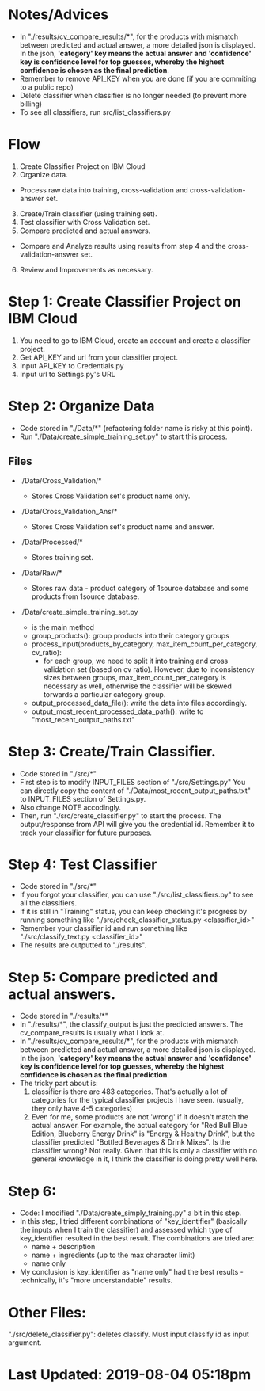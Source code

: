 # Notes/Advices
  - In "./results/cv_compare_results/*", for the products with mismatch between predicted and actual answer, a more detailed json is displayed. In the json, **'category' key means the actual answer and 'confidence' key is confidence level for top guesses, whereby the highest confidence is chosen as the final prediction**.
 - Remember to remove API_KEY when you are done (if you are commiting to a public repo)
 - Delete classifier when classifier is no longer needed (to prevent more billing)
 - To see all classifiers, run src/list_classifiers.py

# Flow
1. Create Classifier Project on IBM Cloud
2. Organize data. 
 - Process raw data into training, cross-validation and cross-validation-answer set.
3. Create/Train classifier (using training set).
4. Test classifier with Cross Validation set.
5. Compare predicted and actual answers.
 - Compare and Analyze results using results from step 4 and the cross-validation-answer set.
6. Review and Improvements as necessary.

# Step 1: Create Classifier Project on IBM Cloud
1. You need to go to IBM Cloud, create an account and create a classifier project.
2. Get API_KEY and url from your classifier project. 
3. Input API_KEY to Credentials.py
4. Input url to Settings.py's URL

# Step 2: Organize Data
 - Code stored in "./Data/*" (refactoring folder name is risky at this point).
 - Run "./Data/create_simple_training_set.py" to start this process.

## Files
 - ./Data/Cross_Validation/*
   - Stores Cross Validation set's product name only.

 - ./Data/Cross_Validation_Ans/*
   - Stores Cross Validation set's product name and answer.

 - ./Data/Processed/*
    - Stores training set.

 - ./Data/Raw/*
    - Stores raw data - product category of 1source database and some products from 1source database.

 - ./Data/create_simple_training_set.py
   - is the main method
   - group_products(): group products into their category groups
   - process_input(products_by_category, max_item_count_per_category, cv_ratio): 
      - for each group, we need to split it into training and cross validation set (based on cv ratio). However, due to inconsistency sizes between groups, max_item_count_per_category is necessary as well, otherwise the classifier will be skewed torwards a particular category group.
   - output_processed_data_file(): write the data into files accordingly.
   - output_most_recent_processed_data_path(): write to "most_recent_output_paths.txt"

# Step 3: Create/Train Classifier.
 - Code stored in "./src/*"
 - First step is to modify INPUT_FILES section of "./src/Settings.py" You can directly copy the content of "./Data/most_recent_output_paths.txt" to INPUT_FILES section of Settings.py.
 - Also change NOTE accodingly.
 - Then, run "./src/create_classifier.py" to start the process. The output/response from API will give you the credential id. Remember it to track your classifier for future purposes.

# Step 4: Test Classifier
 - Code stored in "./src/*"
 - If you forgot your classifier, you can use "./src/list_classifiers.py" to see all the classifiers.
 - If it is still in "Training" status, you can keep checking it's progress by running something like "./src/check_classifier_status.py <classifier_id>"
 - Remember your classifier id and run something like "./src/classify_text.py <classifier_id>"
 - The results are outputted to "./results". 

# Step 5: Compare predicted and actual answers.
  - Code stored in "./results/*"
  - In "./results/*", the classify_output is just the predicted answers. The cv_compare_results is usually what I look at.
  - In "./results/cv_compare_results/*", for the products with mismatch between predicted and actual answer, a more detailed json is displayed. In the json, **'category' key means the actual answer and 'confidence' key is confidence level for top guesses, whereby the highest confidence is chosen as the final prediction**.
  - The tricky part about is:
	  1. classifier is there are 483 categories. That's actually a lot of categories for the typical classifier projects I have seen. (usually, they only have 4-5 categories)
	  2. Even for me, some products are not 'wrong' if it doesn't match the actual answer. For example, the actual category for "Red Bull Blue Edition, Blueberry Energy Drink" is "Energy & Healthy Drink", but the classifier predicted "Bottled Beverages & Drink Mixes". Is the classifier wrong? Not really. Given that this is only a classifier with no general knowledge in it, I think the classifier is doing pretty well here.

# Step 6: 
  - Code: I modified "./Data/create_simply_training.py" a bit in this step.
  - In this step, I tried different combinations of "key_identifier" (basically the inputs when I train the classifier) and assessed which type of key_identifier resulted in the best result. The combinations are tried are:
  	 - name + description
  	 - name + ingredients (up to the max character limit)
  	 - name only
   - My conclusion is key_identifier as "name only" had the best results - technically, it's "more understandable" results.

# Other Files:
"./src/delete_classifier.py": deletes classify. Must input classify id as input argument.

# Last Updated: 2019-08-04 05:18pm
